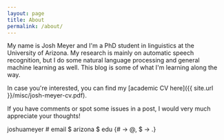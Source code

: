 ```yaml
---
layout: page
title: About
permalink: /about/
---
```


My name is Josh Meyer and I'm a PhD student in linguistics at the University of Arizona. My research is mainly on automatic speech recognition, but I do some natural language processing and general machine learning as well. This blog is some of what I'm learning along the way.

In case you're interested, you can find my [academic CV here]({{ site.url }}/misc/josh-meyer-cv.pdf).

If you have comments or spot some issues in a post, I would very much appreciate your thoughts!

joshuameyer # email $ arizona $ edu {# -> @, $ -> .}
